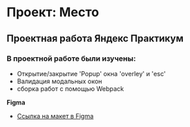 # Проект: Место

## Проектная работа Яндекс Практикум

### В проектной работе были изучены:

* Открытие/закрытие 'Popup' окна 'overley' и 'esc'
* Валидация модальных окон
* сборка работ с помощью Webpack

**Figma**

* [Ссылка на макет в Figma](https://www.figma.com/file/2cn9N9jSkmxD84oJik7xL7/JavaScript.-Sprint-4?node-id=0%3A1)

